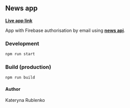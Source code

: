 ## News app

**[Live app link](https://6272e1457b70ba1fe6734755--exquisite-sundae-cb21bd.netlify.app/)**

App with Firebase authorisation by email using **[news api](https://newsapi.org/)**.

### Development
```bash
npm run start
```

### Build (production)
```bash
npm run build
```

#### Author
Kateryna Rublenko

